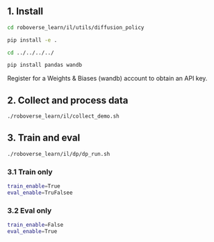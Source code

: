 ## 1. Install

```bash
cd roboverse_learn/il/utils/diffusion_policy

pip install -e .

cd ../../../../

pip install pandas wandb
```

Register for a Weights & Biases (wandb) account to obtain an API key.

## 2. Collect and process data

```bash
./roboverse_learn/il/collect_demo.sh
```

## 3. Train and eval

```bash
./roboverse_learn/il/dp/dp_run.sh
```
### 3.1 Train only
```bash
train_enable=True
eval_enable=TruFalsee
```
### 3.2 Eval only
```bash
train_enable=False
eval_enable=True
```